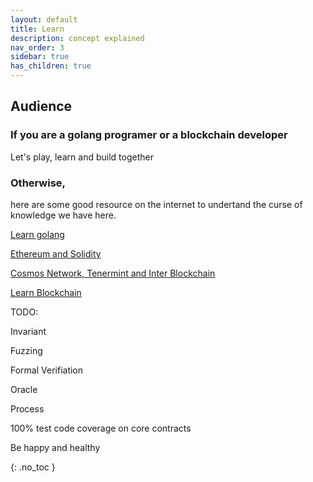 ```yaml
---
layout: default
title: Learn
description: concept explained
nav_order: 3
sidebar: true
has_children: true
---
```


## Audience


### If  you are a golang programer or  a blockchain developer

   Let's play, learn and build together

### Otherwise, 

here are some good resource on the internet to undertand the curse of knowledge we have here. 

   [Learn golang](https://go.dev/learn/)
   
   [Ethereum and Solidity](https://ethereum.org/en/developers/docs/)
   
   [Cosmos Network, Tenermint and Inter Blockchain](https://hub.cosmos.network/main/hub-overview/overview.html)
   
   [Learn Blockchain](https://www.preethikasireddy.com/categories/blockchain)

TODO:

Invariant

Fuzzing

Formal Verifiation

Oracle

Process

100% test code coverage on core contracts

Be happy and healthy

{: .no_toc }
